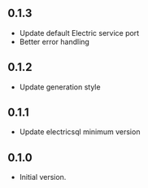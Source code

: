 ## 0.1.3

* Update default Electric service port
* Better error handling

## 0.1.2

* Update generation style

## 0.1.1

* Update electricsql minimum version

## 0.1.0

- Initial version.
